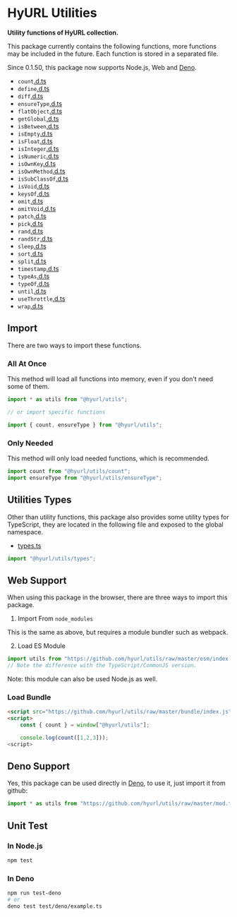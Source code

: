 # HyURL Utilities

**Utility functions of HyURL collection.**

This package currently contains the following functions, more functions may be
included in the future. Each function is stored in a separated file.

Since 0.1.50, this package now supports Node.js, Web and
[Deno](https://deno.land).

- `count`[.d.ts](./count.d.ts)
- `define`[.d.ts](./define.d.ts)
- `diff`[.d.ts](./diff.d.ts)
- `ensureType`[.d.ts](./ensureType.d.ts)
- `flatObject`[.d.ts](./flatObject.d.ts)
- `getGlobal`[.d.ts](./getGlobal.d.ts)
- `isBetween`[.d.ts](./isBetween.d.ts)
- `isEmpty`[.d.ts](./isEmpty.d.ts)
- `isFloat`[.d.ts](./isFloat.d.ts)
- `isInteger`[.d.ts](./isInteger.d.ts)
- `isNumeric`[.d.ts](./isNumeric.d.ts)
- `isOwnKey`[.d.ts](./isOwnKey.d.ts)
- `isOwnMethod`[.d.ts](./isOwnMethod.d.ts)
- `isSubClassOf`[.d.ts](./isSubClassOf.d.ts)
- `isVoid`[.d.ts](./isVoid.d.ts)
- `keysOf`[.d.ts](./keysOf.d.ts)
- `omit`[.d.ts](./omit.d.ts)
- `omitVoid`[.d.ts](./omitVoid.d.ts)
- `patch`[.d.ts](./patch.d.ts)
- `pick`[.d.ts](./pick.d.ts)
- `rand`[.d.ts](./rand.d.ts)
- `randStr`[.d.ts](./randStr.d.ts)
- `sleep`[.d.ts](./sleep.d.ts)
- `sort`[.d.ts](./sort.d.ts)
- `split`[.d.ts](./split.d.ts)
- `timestamp`[.d.ts](./timestamp.d.ts)
- `typeAs`[.d.ts](./typeAs.d.ts)
- `typeOf`[.d.ts](./typeOf.d.ts)
- `until`[.d.ts](./until.d.ts)
- `useThrottle`[.d.ts](./useThrottle.d.ts)
- `wrap`[.d.ts](./wrap.d.ts)

## Import

There are two ways to import these functions.

### All At Once

This method will load all functions into memory, even if you don't need some of
them.

```ts
import * as utils from "@hyurl/utils";

// or import specific functions

import { count, ensureType } from "@hyurl/utils";
```

### Only Needed

This method will only load needed functions, which is recommended.

```ts
import count from "@hyurl/utils/count";
import ensureType from "@hyurl/utils/ensureType";
```

## Utilities Types

Other than utility functions, this package also provides some utility types for
TypeScript, they are located in the following file and exposed to the global
namespace.

- [types.ts](./src/types.ts)

```ts
import "@hyurl/utils/types";
```

## Web Support

When using this package in the browser, there are three ways to import this
package.

1. Import From `node_modules`

This is the same as above, but requires a module bundler such as webpack.

2. Load ES Module

```ts
import utils from "https://github.com/hyurl/utils/raw/master/esm/index.js";
// Note the difference with the TypeScript/CommonJS version.
```

Note: this module can also be used Node.js as well.

### Load Bundle

```html
<script src="https://github.com/hyurl/utils/raw/master/bundle/index.js"></script>
<script>
    const { count } = window["@hyurl/utils"];

    console.log(count([1,2,3]));
<script>
```

## Deno Support

Yes, this package can be used directly in [Deno](https://deno.land), to use it,
just import it from github:

```ts
import * as utils from "https://github.com/hyurl/utils/raw/master/mod.ts";
```

## Unit Test

### In Node.js

```sh
npm test
```

### In Deno

```sh
npm run test-deno
# or
deno test test/deno/example.ts
```
